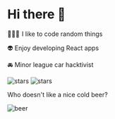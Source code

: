 # Hi there 👋

👨🏻‍💻​​ ​​​​​​​​​​​ I like to code random things

👽  Enjoy developing React apps

🚘  Minor league car hacktivist

![stars](https://img.shields.io/github/stars/Hacksore)
![stars](https://img.shields.io/badge/Watch-96-lightgrey?logo=github)

Who doesn't like a nice cold beer?

![beer](https://boult.me/img/beer.svg)


 
